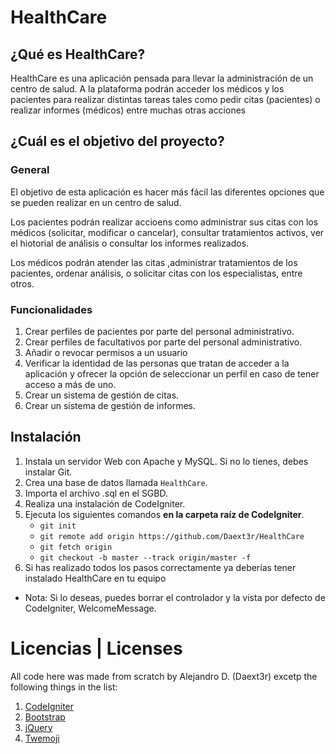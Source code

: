 # HealthCare

## ¿Qué es HealthCare?
HealthCare es una aplicación pensada para llevar la administración de un centro de salud. A la plataforma podrán acceder los médicos y los pacientes para realizar distintas tareas tales como pedir citas (pacientes) o realizar informes (médicos) entre muchas otras acciones

## ¿Cuál es el objetivo del proyecto?

### General
El objetivo de esta aplicación es hacer más fácil las diferentes opciones que se pueden realizar en un centro de salud.

Los pacientes podrán realizar accioens como administrar sus citas con los médicos (solicitar, modificar o cancelar), consultar tratamientos activos, ver el hiotorial de análisis o consultar los informes realizados.

Los médicos podrán atender las citas ,administrar tratamientos de los pacientes, ordenar análisis, o solicitar citas con los especialistas, entre otros.

### Funcionalidades

1. Crear perfiles de pacientes por parte del personal administrativo.
2. Crear perfiles de facultativos por parte del personal administrativo. 
3. Añadir o revocar permisos a un usuario
4. Verificar la identidad de las personas que tratan de acceder a la aplicación y ofrecer la opción de seleccionar un perfil en caso de tener acceso a más de uno.
5. Crear un sistema de gestión de citas.
6. Crear un sistema de gestión de informes.

## Instalación

1. Instala un servidor Web con Apache y MySQL. Si no lo tienes, debes instalar Git.
2. Crea una base de datos llamada `HealthCare`. 
3. Importa el archivo .sql en el SGBD.
4. Realiza una instalación de CodeIgniter.
5. Ejecuta los siguientes comandos **en la carpeta raíz de CodeIgniter**.
    * `git init`
    * `git remote add origin https://github.com/Daext3r/HealthCare`
    * `git fetch origin`
    * `git checkout -b master --track origin/master -f`
6. Si has realizado todos los pasos correctamente ya deberías tener instalado HealthCare en tu equipo

* Nota: Si lo deseas, puedes borrar el controlador y la vista por defecto de CodeIgniter, WelcomeMessage.


# Licencias | Licenses
All code here was made from scratch by Alejandro D. (Daext3r) excetp the following things in the list:
1. [CodeIgniter](https://codeigniter.com)
2. [Bootstrap](https://getbootstrap.com)
3. [jQuery](https://jquery.com)
4. [Twemoji](https://github.com/twitter/twemoji)
